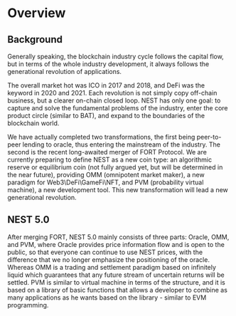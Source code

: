 # Overview
## Background

Generally speaking, the blockchain industry cycle follows the capital flow, but in terms of the whole industry development, it always follows the generational revolution of applications.

The overall market hot was ICO in 2017 and 2018, and DeFi was the keyword in 2020 and 2021. Each revolution is not simply copy off-chain business, but a clearer on-chain closed loop. NEST has only one goal: to capture and solve the fundamental problems of the industry, enter the core product circle (similar to BAT), and expand to the boundaries of the blockchain world.    

We have actually completed two transformations, the first being peer-to-peer lending to oracle, thus entering the mainstream of the industry. The second is the recent long-awaited merger of FORT Protocol. We are currently preparing to define NEST as a new coin type: an algorithmic reserve or equilibrium coin (not fully argued yet, but will be determined in the near future), providing OMM (omnipotent market maker), a new paradigm for Web3\DeFi\GameFi\NFT, and PVM (probability virtual machine), a new development tool. This new transformation will lead a new generational revolution.



## NEST 5.0

After merging FORT, NEST 5.0 mainly consists of three parts: Oracle, OMM, and PVM, where Oracle provides price information flow and is open to the public, so that everyone can continue to use NEST prices, with the difference that we no longer emphasize the positioning of the oracle. Whereas OMM is a trading and settlement paradigm based on infinitely liquid which guarantees that any future stream of uncertain returns will be settled. PVM is similar to virtual machine in terms of the structure, and it is based on a library of basic functions that allows a developer to combine as many applications as he wants based on the library - similar to EVM programming.



































